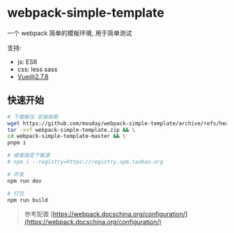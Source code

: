 # webpack-simple-template

一个 webpack 简单的模板环境, 用于简单测试

支持:

- js: ES6
- css: less sass
- Vue@2.7.8

## 快速开始

```bash
# 下载解压 安装依赖
wget https://github.com/mouday/webpack-simple-template/archive/refs/heads/master.zip -O webpack-simple-template.zip && \
tar -xvf webpack-simple-template.zip && \
cd webpack-simple-template-master && \
pnpm i

# 或者指定下载源
# npm i --registry=https://registry.npm.taobao.org

# 开发
npm run dev

# 打包
npm run build
```

> 参考配置
> [https://webpack.docschina.org/configuration/](https://webpack.docschina.org/configuration/)
